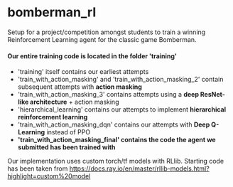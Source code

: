 # bomberman_rl
Setup for a project/competition amongst students to train a winning Reinforcement Learning agent for the classic game Bomberman.

#### Our entire training code is located in the folder 'training'

- 'training' itself contains our earliest attempts
- 'train_with_action_masking' and 'train_with_action_masking_2' contain subsequent attempts with <strong>action masking</strong>
- 'train_with_action_masking_3' contains attempts using a <strong>deep ResNet-like architecture</strong> + action masking
- 'hierarchical_learning' contains our attempts to implement <strong>hierarchical reinforcement learning</strong>
- 'train_with_action_masking_dqn' contains our attempts with <strong>Deep Q-Learning</strong> instead of PPO
- <strong>'train_with_action_masking_final' contains the code the agent we submitted has been trained with</strong>

Our implementation uses custom torch/tf models with RLlib. Starting code has been taken from https://docs.ray.io/en/master/rllib-models.html?highlight=custom%20model 
